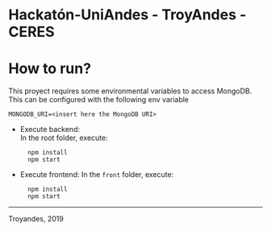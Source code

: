 # Hackatón-UniAndes - TroyAndes - CERES

# How to run?
This proyect requires some environmental variables to access MongoDB. This can be configured with the following env variable
```
MONGODB_URI=<insert here the MongoDB URI>
```
* Execute backend:  
  In the root folder, execute:
  ```
    npm install
    npm start
  ```
* Execute frontend:
  In the `front` folder, execute:
  ```
    npm install
    npm start
  ```

----

Troyandes, 2019
